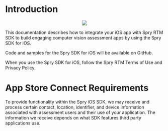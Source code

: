 # Introduction

<p align="center">
<img src="https://developer.android.com/static/images/brand/Android_Robot.png" />
</p>


This documentation describes how to integrate your iOS app with Spry RTM SDK to build engaging computer vision assessment apps by using the Spry SDK for iOS. 

Code and samples for the Spry SDK for iOS will be available on GitHub.

When you use the Spry SDK for iOS, follow the Spry RTM Terms of Use and Privacy Policy.


# App Store Connect Requirements

To provide functionality within the Spry iOS SDK, we may receive and process certain contact, location, identifier, and device information associated with assessment users and their use of your application. The information we receive depends on what SDK features third party applications use. 